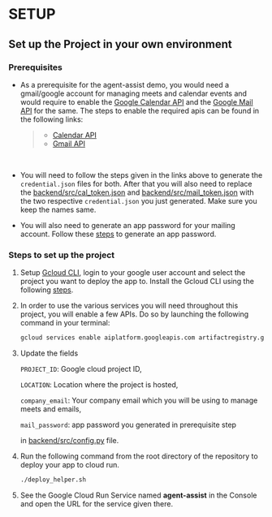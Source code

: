 # SETUP

## Set up the Project in your own environment

### Prerequisites

- As a prerequisite for the agent-assist demo, you would need a gmail/google account for managing meets and calendar events and would require to enable the [Google Calendar API](https://developers.google.com/calendar/api/guides/overview) and the [Google Mail API](https://developers.google.com/gmail/api/guides) for the same. The steps to enable the required apis can be found in the following links:

  > - [Calendar API](https://developers.google.com/calendar/api/quickstart/python)
  > - [Gmail API](https://developers.google.com/gmail/api/quickstart/python)

    <br/>

- You will need to follow the steps given in the links above to generate the `credential.json` files for both. After that you will also need to replace the [backend/src/cal_token.json](backend/src/cal_token.json) and [backend/src/mail_token.json](backend/src/mail_token.json) with the two respective `credential.json` you just generated. Make sure you keep the names same.

- You will also need to generate an app password for your mailing account. Follow these [steps](https://support.google.com/mail/answer/185833?hl=en) to generate an app password.

### Steps to set up the project

1. Setup [Gcloud CLI](https://cloud.google.com/sdk/gcloud), login to your google user account and select the project you want to deploy the app to.
   Install the Gcloud CLI using the following [steps](https://cloud.google.com/sdk/docs/install-sdk).

2. In order to use the various services you will need throughout this project, you will enable a few APIs. Do so by launching the following command in your terminal:

   ```bash
   gcloud services enable aiplatform.googleapis.com artifactregistry.googleapis.com autoscaling.googleapis.com bigquery.googleapis.com bigquerydatapolicy.googleapis.com bigquerymigration.googleapis.com bigquerystorage.googleapis.com calendar-json.googleapis.com chat.googleapis.com cloudapis.googleapis.com cloudbuild.googleapis.com cloudfunctions.googleapis.com cloudidentity.googleapis.com cloudresourcemanager.googleapis.com cloudtrace.googleapis.com compute.googleapis.com container.googleapis.com containerfilesystem.googleapis.com containerregistry.googleapis.com deploymentmanager.googleapis.com dns.googleapis.com drive.googleapis.com eventarc.googleapis.com iam.googleapis.com iamcredentials.googleapis.com iap.googleapis.com logging.googleapis.com monitoring.googleapis.com networkconnectivity.googleapis.com oslogin.googleapis.com people.googleapis.com redis.googleapis.com run.googleapis.com runtimeconfig.googleapis.com securetoken.googleapis.com servicemanagement.googleapis.com serviceusage.googleapis.com source.googleapis.com sourcerepo.googleapis.com storage.googleapis.com testing.googleapis.com texttospeech.googleapis.com workstations.googleapis.com
   ```

3. Update the fields

   `PROJECT_ID`: Google cloud project ID,

   `LOCATION`: Location where the project is hosted,

   `company_email`: Your company email which you will be using to manage meets and emails,

   `mail_password`: app password you generated in prerequisite step

   in [backend/src/config.py](backend/src/config.py) file.

4. Run the following command from the root directory of the repository to deploy your app to cloud run.

   ```bash
   ./deploy_helper.sh
   ```

5. See the Google Cloud Run Service named **agent-assist** in the Console and open the URL for the service given there.
